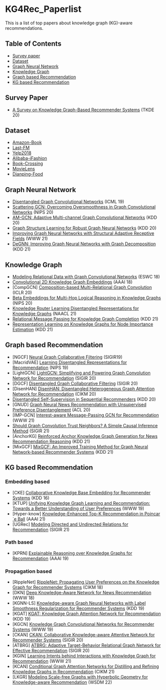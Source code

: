 # KG4Rec_Paperlist
This is a list of top papers about knowledge graph (KG)-aware recommendations.

## Table of Contents

- [Survey paper](#Survey-Paper)
- [Dataset](#dataset)
- [Graph Neural Network](#Graph-Neural-Network)
- [Knowledge Graph](#Knowledge-Graph)
- [Graph based Recommendation](#Graph-based-Recommendation)
- [KG based Recommendation](#KG-based-Recommendation)

## Survey Paper

- [A Survey on Knowledge Graph-Based Recommender Systems](https://arxiv.org/abs/2003.00911) (TKDE 20)

## Dataset
- [Amazon-Book](http://jmcauley.ucsd.edu/data/amazon/)
- [Last-FM](http://www.cp.jku.at/datasets/LFM-1b/)
- [Yelp2018](https://www.heywhale.com/mw/dataset/5ecbc342fac16e0036ec41a0)
- [Alibaba-iFashion](https://github.com/wenyuer/POG)
- [Book-Crossing](http://www2.informatik.uni-freiburg.de/~cziegler/BX/)
- [MovieLens](https://grouplens.org/datasets/movielens/)
- [Dianping-Food](https://github.com/hwwang55/KGNN-LS/raw/master/data/restaurant/)

## Graph Neural Network

* [Disentangled Graph Convolutional Networks](http://proceedings.mlr.press/v97/ma19a/ma19a.pdf) (ICML 19)
* [Scattering GCN: Overcoming Oversmoothness in Graph Convolutional Networks](https://arxiv.org/pdf/2003.08414.pdf) (NIPS 20)
* [AM-GCN: Adaptive Multi-channel Graph Convolutional Networks](https://arxiv.org/abs/2007.02265) (KDD 20)
* [Graph Structure Learning for Robust Graph Neural Networks](https://arxiv.org/abs/2005.10203) (KDD 20)
* [Improving Graph Neural Networks with Structural Adaptive Receptive Fields](https://doi.org/10.1145/3442381.3449896) (WWW 21)
* [DeGNN: Improving Graph Neural Networks with Graph Decomposition](https://arxiv.org/abs/1910.04499) (KDD 21)

## Knowledge Graph

* [Modeling Relational Data with Graph Convolutional Networks](https://arxiv.org/abs/1703.06103) (ESWC 18)
* [Convolutional 2D Knowledge Graph Embeddings](https://arxiv.org/abs/1707.01476) (AAAI 18)
* [CompGCN] [Composition-based Multi-Relational Graph Convolution](https://arxiv.org/pdf/1911.03082.pdf) (ICLR 20)
* [Beta Embeddings for Multi-Hop Logical Reasoning in Knowledge Graphs](https://arxiv.org/pdf/2010.11465.pdf) (NIPS 20)
* [Knowledge Router Learning Disentangled Representations for Knowledge Graphs](https://aclanthology.org/2021.naacl-main.1.pdf) (NAACL 21)
* [Relational Message Passing for Knowledge Graph Completion](https://dl.acm.org/doi/abs/10.1145/3447548.3467247) (KDD 21)
* [Representation Learning on Knowledge Graphs for Node Importance Estimation](https://dl.acm.org/doi/abs/10.1145/3447548.3467342) (KDD 21)

## Graph based Recommendation

* [NGCF] [Neural Graph Collaborative Filtering](https://arxiv.org/abs/1905.08108) (SIGIR19)
* [MacridVAE] [Learning Disentangled Representations for Recommendation](https://arxiv.org/pdf/1910.14238.pdf) (NIPS 19)
* [LightGCN] [LightGCN: Simplifying and Powering Graph Convolution Network for Recommendation](http://staff.ustc.edu.cn/~hexn/papers/sigir20-LightGCN.pdf) (SIGIR 20)
* [DGCF] [Disentangled Graph Collaborative Filtering](http://staff.ustc.edu.cn/~hexn/papers/sigir20-DGCF.pdf) (SIGIR 20)
* [DisenHAN] [DisenHAN: Disentangled Heterogeneous Graph Attention Network for Recommendation](https://arxiv.org/pdf/2106.10879.pdf) (CIKM 20)
* [Disentangled Self-Supervision in Sequential Recommenders](https://dl.acm.org/doi/abs/10.1145/3394486.3403091) (KDD 20)
* [GNUD] [Graph Neural News Recommendation with Unsupervised Preference Disentanglement](https://aclanthology.org/2020.acl-main.392.pdf) (ACL 20)
* [IMP-GCN] [Interest-aware Message-Passing GCN for Recommendation](https://arxiv.org/abs/2102.10044) (WWW 21)
* [Should Graph Convolution Trust Neighbors? A Simple Causal Inference Method](https://dl.acm.org/doi/10.1145/3404835.3462971) (SIGIR 21)
* [AnchorKG] [Reinforced Anchor Knowledge Graph Generation for News Recommendation Reasoning](https://dl.acm.org/doi/abs/10.1145/3447548.3467315) (KDD 21)
* [MixGCF] [MixGCF: An Improved Training Method for Graph Neural Network-based Recommender Systems](https://keg.cs.tsinghua.edu.cn/jietang/publications/KDD21-Huang-et-al-MixGCF.pdf) (KDD 21)

## KG based Recommendation

### Embedding based

* [CKE] [Collaborative Knowledge Base Embedding for Recommender Systems](https://dl.acm.org/doi/10.1145/2939672.2939673) (KDD 16)
* [KTUP] [Unifying Knowledge Graph Learning and Recommendation: Towards a Better Understanding of User Preferences](https://arxiv.org/abs/1902.06236) (WWW 19)
* [Hyper-know] [Knowledge-Enhanced Top-K Recommendation in Poincar´e Ball](https://arxiv.org/abs/2101.04852) (AAAI 21)
* [UGRec] [Modeling Directed and Undirected Relations for Recommendation](https://arxiv.org/abs/2105.04183) (SIGIR 21)

### Path based

* [KPRN] [Explainable Reasoning over Knowledge Graphs for Recommendation](https://arxiv.org/abs/1811.04540) (AAAI 19)

### Propagation based

* [RippleNet] [RippleNet: Propagating User Preferences on the Knowledge Graph for Recommender Systems](https://arxiv.org/abs/1803.03467) (CIKM 18)
* [DKN] [Deep Knowledge-Aware Network for News Recommendation](https://arxiv.org/abs/1801.08284) (WWW 18)
* [KGNN-LS] [Knowledge-aware Graph Neural Networks with Label Smoothness Regularization for Recommender Systems](https://arxiv.org/abs/1905.04413) (KDD 19)
* [KGAT] [KGAT: Knowledge Graph Attention Network for Recommendation](https://arxiv.org/abs/1905.07854) (KDD 19)
* [KGCN] [Knowledge Graph Convolutional Networks for Recommender Systems](https://arxiv.org/pdf/1904.12575) (WWW 19)
* [CKAN] [CKAN: Collaborative Knowledge-aware Attentive Network for Recommender Systems](https://dl.acm.org/doi/10.1145/3397271.3401141) (SIGIR 20)
* [ATBRG] [ATBRG: Adaptive Target-Behavior Relational Graph Network for Effective Recommendation](https://arxiv.org/abs/2005.12002) (SIGIR 20)
* [KGIN] [Learning Intents behind Interactions with Knowledge Graph for Recommendation](https://arxiv.org/abs/2102.07057) (WWW 21) 
* [KCAN] [Conditional Graph Attention Networks for Distilling and Refining Knowledge Graphs in Recommendation](https://dl.acm.org/doi/abs/10.1145/3459637.3482331) (CIKM 21)
* [LKGR] [Modeling Scale-free Graphs with Hyperbolic Geometry for Knowledge-aware Recommendation](https://arxiv.org/abs/2108.06468) (WSDM 22)

